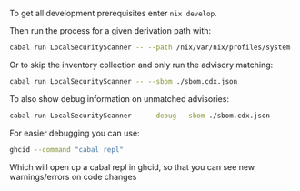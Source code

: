 To get all development prerequisites enter `nix develop`.

Then run the process for a given derivation path with:

```bash
cabal run LocalSecurityScanner -- --path /nix/var/nix/profiles/system
```

Or to skip the inventory collection and only run the advisory matching:

```bash
cabal run LocalSecurityScanner -- --sbom ./sbom.cdx.json
```

To also show debug information on unmatched advisories:

```bash
cabal run LocalSecurityScanner -- --debug --sbom ./sbom.cdx.json
```

For easier debugging you can use:

```bash
ghcid --command "cabal repl"
```

Which will open up a cabal repl in ghcid, so that you can see new warnings/errors on code changes
